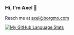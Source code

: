 ### Hi, I'm Axel 👋
Reach me at axel@borgmo.com

[![My GitHub Language Stats](https://github-readme-stats.vercel.app/api/top-langs/?username=axelborgmo&langs_count=5&theme=tokyonight)]()
